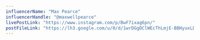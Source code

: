 ```yaml
---
influencerName: "Max Pearce"
influencerHandle: "@maxwellpearce"
livePostLink: "https://www.instagram.com/p/BwF7ixag6pn/"
postFileLink: "https://lh3.google.com/u/0/d/1wrDGgDClWEcThLmjE-BBHyuxLDS-CplM"
---
```

